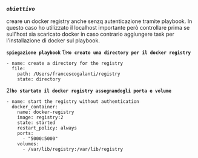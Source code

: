  ### *`obiettivo`*
creare un docker registry anche senzq autenticazione tramite playbook.
In questo caso ho utilizzato il localhost importante però controllare prima se sull'host sia scaricato docker in caso contrario aggiungere task per l'installazione di docker sul playbook.

**`spiegazione playbook`**
1)**`Ho creato una directory per il docker registry`**

    - name: create a directory for the registry
      file:
        path: /Users/francescogalanti/registry
        state: directory
2)**`ho startato il docker registry assegnandogli porta e volume`**

    - name: start the registry without authentication
      docker_container:
        name: docker-registry
        image: registry:2
        state: started
        restart_policy: always
        ports:
          - "5000:5000"
        volumes: 
          - /var/lib/registry:/var/lib/registry



